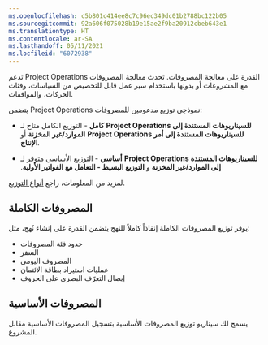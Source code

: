 ```yaml
---
ms.openlocfilehash: c5b801c414ee8c7c96ec349dc01b2788bc122b05
ms.sourcegitcommit: 92a606f075028b19e15ae2f9ba20912cbeb643e1
ms.translationtype: HT
ms.contentlocale: ar-SA
ms.lasthandoff: 05/11/2021
ms.locfileid: "6072938"
---
```

تدعم Project Operations القدرة على معالجة المصروفات. تحدث معالجة المصروفات مع المشروعات أو بدونها باستخدام سير عمل قابل للتخصيص من السياسات، وفئات الحركات، والموافقات.

يتضمن Project Operations نموذجي توزيع مدعومين للمصروفات:

- **كامل** - التوزيع الكامل متاح لـ **Project Operations للسيناريوهات المستندة إلى الموارد/غير المخزنة** أو **Project Operations للسيناريوهات المستندة إلى أمر الإنتاج**.

- **أساسي** - التوزيع الأساسي متوفر لـ **Project Operations للسيناريوهات المستندة إلى الموارد/غير المخزنة** و **‏‫التوزيع البسيط - التعامل مع الفواتير الأولية**.

لمزيد من المعلومات، راجع [أنواع التوزيع]( https://docs.microsoft.com/learn/modules/get-started-project-operations/4-deployment/?azure-portal=true).

## <a name="full-expense"></a>المصروفات الكاملة
يوفر توزيع المصروفات الكاملة إنفاذاً كاملاً للنهج يتضمن القدرة على إنشاء نُهج، مثل:

- حدود فئة المصروفات
- السفر
- المصروف اليومي
- عمليات استيراد بطاقة الائتمان
- إيصال التعرّف البصري على الحروف

## <a name="basic-expense"></a>المصروفات الأساسية
يسمح لك سيناريو توزيع المصروفات الأساسية بتسجيل المصروفات الأساسية مقابل المشروع.


